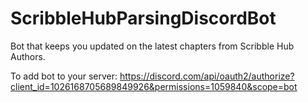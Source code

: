 # ScribbleHubParsingDiscordBot

Bot that keeps you updated on the latest chapters from Scribble Hub Authors.

To add bot to your server: 
https://discord.com/api/oauth2/authorize?client_id=1026168705689849926&permissions=1059840&scope=bot
